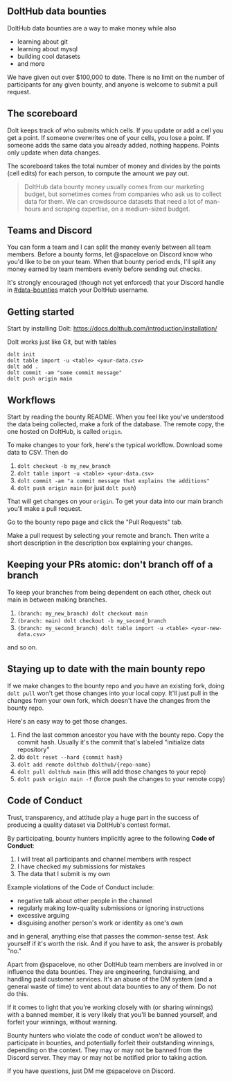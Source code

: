 ## DoltHub data bounties

DoltHub data bounties are a way to make money while also

* learning about git
* learning about mysql
* building cool datasets
* and more

We have given out over $100,000 to date. There is no limit on the number of participants for any given bounty, and anyone is welcome to submit a pull request.

## The scoreboard

Dolt keeps track of who submits which cells. If you update or add a cell you get a point. If someone overwrites one of your cells, you lose a point. If someone adds the same data you already added, nothing happens. Points only update when data changes.

The scoreboard takes the total number of money and divides by the points (cell edits) for each person, to compute the amount we pay out.

> DoltHub data bounty money usually comes from our marketing budget, but sometimes comes from companies who ask us to collect data for them. We can crowdsource datasets that need a lot of man-hours and scraping expertise, on a medium-sized budget.

## Teams and Discord

You can form a team and I can split the money evenly between all team members. Before a bounty forms, let @spacelove on Discord know who you'd like to be on your team. When that bounty period ends, I'll split any money earned by team members evenly before sending out checks.

It's strongly encouraged (though not yet enforced) that your Discord handle in [#data-bounties](https://discord.gg/sTXsQKKEHC) match your DoltHub username.

## Getting started

Start by installing Dolt: https://docs.dolthub.com/introduction/installation/

Dolt works just like Git, but with tables
```
dolt init
dolt table import -u <table> <your-data.csv>
dolt add .
dolt commit -am "some commit message"
dolt push origin main
```

## Workflows

Start by reading the bounty README. When you feel like you've understood the data being collected, make a fork of the database. The remote copy, the one hosted on DoltHub, is called `origin`. 

To make changes to your fork, here's the typical workflow. Download some data to CSV. Then do

1. `dolt checkout -b my_new_branch`
1. `dolt table import -u <table> <your-data.csv>`
1. `dolt commit -am "a commit message that explains the additions"`
1. `dolt push origin main` (or just `dolt push`)

That will get changes on your `origin`. To get your data into our main branch you'll make a pull request.

Go to the bounty repo page and click the "Pull Requests" tab.

Make a pull request by selecting your remote and branch. Then write a short description in the description box explaining your changes.

## Keeping your PRs atomic: don't branch off of a branch

To keep your branches from being dependent on each other, check out main in between making branches.

1. `(branch: my_new_branch) dolt checkout main`
1. `(branch: main) dolt checkout -b my_second_branch`
1. `(branch: my_second_branch) dolt table import -u <table> <your-new-data.csv>`

and so on.

## Staying up to date with the main bounty repo

If we make changes to the bounty repo and you have an existing fork, doing `dolt pull` won't get those changes into your local copy. It'll just pull in the changes from your own fork, which doesn't have the changes from the bounty repo.

Here's an easy way to get those changes. 

1. Find the last common ancestor you have with the bounty repo. Copy the commit hash. Usually it's the commit that's labeled "initialize data repository"
1. do `dolt reset --hard {commit hash}`
1. `dolt add remote dolthub dolthub/{repo-name}`
1. `dolt pull dolthub main` (this will add those changes to your repo)
1. `dolt push origin main -f` (force push the changes to your remote copy)

## Code of Conduct

Trust, transparency, and attitude play a huge part in the success of producing a quality dataset via DoltHub's contest format. 

By participating, bounty hunters implicitly agree to the following **Code of Conduct**:

1. I will treat all participants and channel members with respect
1. I have checked my submissions for mistakes
1. The data that I submit is my own

Example violations of the Code of Conduct include:

* negative talk about other people in the channel
* regularly making low-quality submissions or ignoring instructions
* excessive arguing
* disguising another person's work or identity as one's own

and in general, anything else that passes the common-sense test. Ask yourself if it's worth the risk. And if you have to ask, the answer is probably "no."

Apart from @spacelove, no other DoltHub team members are involved in or influence the data bounties. They are engineering, fundraising, and handling paid customer services. It's an abuse of the DM system (and a general waste of time) to vent about data bounties to any of them. Do not do this.

If it comes to light that you're working closely with (or sharing winnings) with a banned member, it is very likely that you'll be banned yourself, and forfeit your winnings, without warning.

Bounty hunters who violate the code of conduct won't be allowed to participate in bounties, and potentially forfeit their outstanding winnings, depending on the context. They may or may not be banned from the Discord server. They may or may not be notified prior to taking action. 

If you have questions, just DM me @spacelove on Discord.
